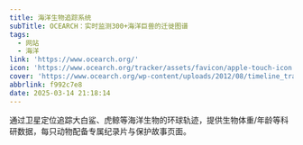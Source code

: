 ```yaml
---
title: 海洋生物追踪系统
subTitle: OCEARCH：实时监测300+海洋巨兽的迁徙图谱
tags:
  - 网站
  - 海洋
link: 'https://www.ocearch.org/'
icon: 'https://www.ocearch.org/tracker/assets/favicon/apple-touch-icon.png'
cover: 'https://www.ocearch.org/wp-content/uploads/2012/08/timeline_trackerv1.jpg'
abbrlink: f992c7e8
date: 2025-03-14 21:18:14
---
```


通过卫星定位追踪大白鲨、虎鲸等海洋生物的环球轨迹，提供生物体重/年龄等科研数据，每只动物配备专属纪录片与保护故事页面。